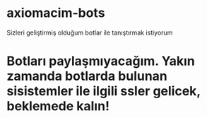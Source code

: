 # axiomacim-bots
Sizleri geliştirmiş olduğum botlar ile tanıştırmak istiyorum

# Botları paylaşmıyacağım. Yakın zamanda botlarda bulunan sisistemler ile ilgili ssler gelicek, beklemede kalın!
